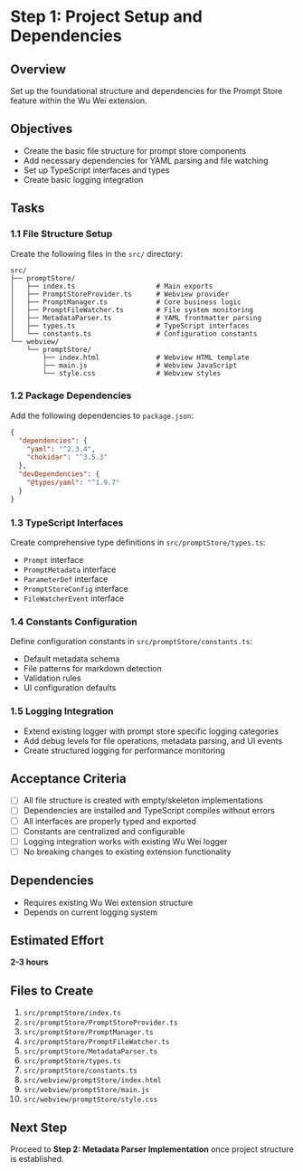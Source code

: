 # Step 1: Project Setup and Dependencies

## Overview
Set up the foundational structure and dependencies for the Prompt Store feature within the Wu Wei extension.

## Objectives
- Create the basic file structure for prompt store components
- Add necessary dependencies for YAML parsing and file watching
- Set up TypeScript interfaces and types
- Create basic logging integration

## Tasks

### 1.1 File Structure Setup
Create the following files in the `src/` directory:

```
src/
├── promptStore/
│   ├── index.ts                    # Main exports
│   ├── PromptStoreProvider.ts      # Webview provider
│   ├── PromptManager.ts            # Core business logic
│   ├── PromptFileWatcher.ts        # File system monitoring
│   ├── MetadataParser.ts           # YAML frontmatter parsing
│   ├── types.ts                    # TypeScript interfaces
│   └── constants.ts                # Configuration constants
└── webview/
    └── promptStore/
        ├── index.html              # Webview HTML template
        ├── main.js                 # Webview JavaScript
        └── style.css               # Webview styles
```

### 1.2 Package Dependencies
Add the following dependencies to `package.json`:

```json
{
  "dependencies": {
    "yaml": "^2.3.4",
    "chokidar": "^3.5.3"
  },
  "devDependencies": {
    "@types/yaml": "^1.9.7"
  }
}
```

### 1.3 TypeScript Interfaces
Create comprehensive type definitions in `src/promptStore/types.ts`:

- `Prompt` interface
- `PromptMetadata` interface
- `ParameterDef` interface
- `PromptStoreConfig` interface
- `FileWatcherEvent` interface

### 1.4 Constants Configuration
Define configuration constants in `src/promptStore/constants.ts`:

- Default metadata schema
- File patterns for markdown detection
- Validation rules
- UI configuration defaults

### 1.5 Logging Integration
- Extend existing logger with prompt store specific logging categories
- Add debug levels for file operations, metadata parsing, and UI events
- Create structured logging for performance monitoring

## Acceptance Criteria
- [ ] All file structure is created with empty/skeleton implementations
- [ ] Dependencies are installed and TypeScript compiles without errors
- [ ] All interfaces are properly typed and exported
- [ ] Constants are centralized and configurable
- [ ] Logging integration works with existing Wu Wei logger
- [ ] No breaking changes to existing extension functionality

## Dependencies
- Requires existing Wu Wei extension structure
- Depends on current logging system

## Estimated Effort
**2-3 hours**

## Files to Create
1. `src/promptStore/index.ts`
2. `src/promptStore/PromptStoreProvider.ts`
3. `src/promptStore/PromptManager.ts`
4. `src/promptStore/PromptFileWatcher.ts`
5. `src/promptStore/MetadataParser.ts`
6. `src/promptStore/types.ts`
7. `src/promptStore/constants.ts`
8. `src/webview/promptStore/index.html`
9. `src/webview/promptStore/main.js`
10. `src/webview/promptStore/style.css`

## Next Step
Proceed to **Step 2: Metadata Parser Implementation** once project structure is established.

